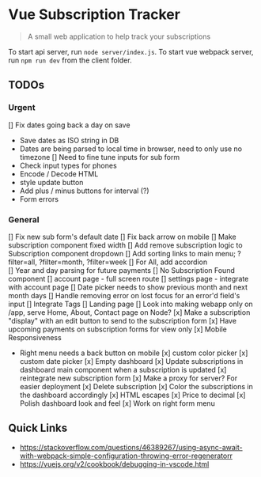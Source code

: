 # Vue Subscription Tracker

> A small web application to help track your subscriptions 

To start api server, run `node server/index.js`.
To start vue webpack server, run `npm run dev` from the client folder.

## TODOs
### Urgent

[] Fix dates going back a day on save 
- Save dates as ISO string in DB
- Dates are being parsed to local time in browser, need to only use no timezone
[] Need to fine tune inputs for sub form
- Check input types for phones
- Encode / Decode HTML
- style update button
- Add plus / minus buttons for interval (?)
- Form errors

### General

[] Fix new sub form's default date
[] Fix back arrow on mobile
[] Make subscription component fixed width
[] Add remove subscription logic to Subscription component dropdown
[] Add sorting links to main menu; ?filter=all, ?filter=month, ?filter=week
  [] For All, add accordion  
[] Year and day parsing for future payments
[] No Subscription Found component
[] account page - full screen route
  [] settings page - integrate with account page
[] Date picker needs to show previous month and next month days
[] Handle removing error on lost focus for an error'd field's input
[] Integrate Tags
[] Landing page
[] Look into making webapp only on /app, serve Home, About, Contact page on Node?
[x] Make a subscription "display" with an edit button to send to the subscription form
[x] Have upcoming payments on subscription forms for view only
[x] Mobile Responsiveness 
- Right menu needs a back button on mobile
[x] custom color picker
[x] custom date picker
[x] Empty dashboard 
[x] Update subscriptions in dashboard main component when a subscription is updated
[x] reintegrate new subscription form
[x] Make a proxy for server? For easier deployment
[x] Delete subscription
[x] Color the subscriptions in the dashboard accordingly
[x] HTML escapes
[x] Price to decimal
[x] Polish dashboard look and feel
  [x] Work on right form menu

## Quick Links
- https://stackoverflow.com/questions/46389267/using-async-await-with-webpack-simple-configuration-throwing-error-regeneratorr
- https://vuejs.org/v2/cookbook/debugging-in-vscode.html